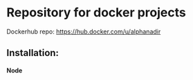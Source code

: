 # Repository for docker projects

Dockerhub repo: https://hub.docker.com/u/alphanadir

## Installation:
#### Node

